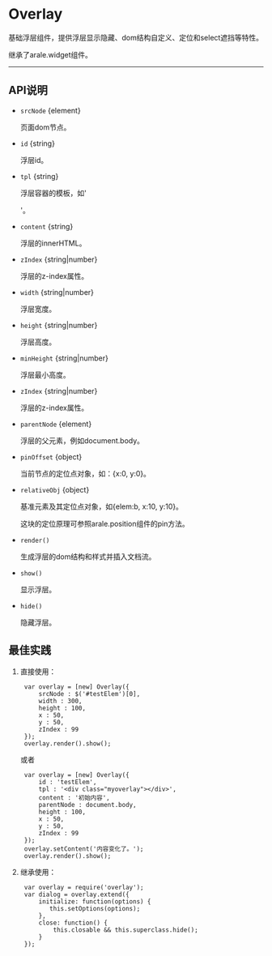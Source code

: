 
# Overlay

基础浮层组件，提供浮层显示隐藏、dom结构自定义、定位和select遮挡等特性。

继承了arale.widget组件。

---


## API说明

* `srcNode` {element} 
	
	页面dom节点。
	
* `id` {string} 

	浮层id。

* `tpl` {string}

	浮层容器的模板，如'<div class="myoverlay"></div>'。
	
* `content` {string}

	浮层的innerHTML。
	
* `zIndex` {string|number}

	浮层的z-index属性。
	
* `width` {string|number}

	浮层宽度。
	
* `height` {string|number}

	浮层高度。
	
* `minHeight` {string|number}

	浮层最小高度。

* `zIndex` {string|number}

	浮层的z-index属性。
	
* `parentNode` {element}

	浮层的父元素，例如document.body。
	
* `pinOffset` {object}

	当前节点的定位点对象，如：{x:0, y:0}。
	
* `relativeObj` {object}

	基准元素及其定位点对象，如{elem:b, x:10, y:10}。

	这块的定位原理可参照arale.position组件的pin方法。

* `render()` 

	生成浮层的dom结构和样式并插入文档流。
	
* `show()` 

	显示浮层。
	
* `hide()` 

	隐藏浮层。


## 最佳实践

1. 直接使用：

		var overlay = [new] Overlay({
			srcNode : $('#testElem')[0],
			width : 300,
			height : 100,
			x : 50,
			y : 50,
			zIndex : 99
		});
		overlay.render().show();
	
	或者
	
		var overlay = [new] Overlay({
			id : 'testElem',
			tpl : '<div class="myoverlay"></div>',
			content : '初始内容',
			parentNode : document.body,
			height : 100,
			x : 50,
			y : 50,
			zIndex : 99
		});
		overlay.setContent('内容变化了。');
		overlay.render().show();

2. 继承使用：

		var overlay = require('overlay');
		var dialog = overlay.extend({
			initialize: function(options) {
         	   this.setOptions(options);
        	},
        	close: function() {
        		this.closable && this.superclass.hide();
        	}
		});

